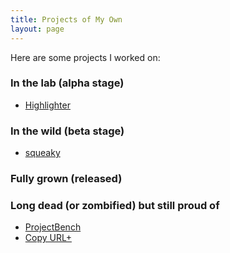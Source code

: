 ```yaml
---
title: Projects of My Own
layout: page
---
```


Here are some projects I worked on:

### In the lab (alpha stage)

* [Highlighter](highlighter.html)

### In the wild (beta stage)

* [squeaky](squeaky.html)

### Fully grown (released)
 

### Long dead (or zombified) but still proud of

* [ProjectBench](http://projectbench.sourceforge.net)
* [Copy URL+](http://copyurlplus.mozdev.org/)


